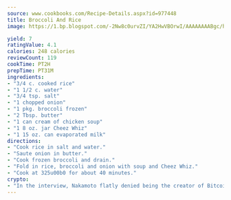 ```yaml
---
source: www.cookbooks.com/Recipe-Details.aspx?id=977448
title: Broccoli And Rice
image: https://1.bp.blogspot.com/-2Nw8c0urvZI/YA2HwVBOrwI/AAAAAAAABgc/hcoCuYbLRGghREWYfHLERS8jzKEXzVPXwCLcBGAsYHQ/s154/14.png

yield: 7
ratingValue: 4.1
calories: 248 calories
reviewCount: 119
cookTime: PT2H
prepTime: PT31M
ingredients:
- "3/4 c. cooked rice"
- "1 1/2 c. water"
- "3/4 tsp. salt"
- "1 chopped onion"
- "1 pkg. broccoli frozen"
- "2 Tbsp. butter"
- "1 can cream of chicken soup"
- "1 8 oz. jar Cheez Whiz"
- "1 15 oz. can evaporated milk"
directions:
- "Cook rice in salt and water."
- "Saute onion in butter."
- "Cook frozen broccoli and drain."
- "Fold in rice, broccoli and onion with soup and Cheez Whiz."
- "Cook at 325u00b0 for about 40 minutes."
crypto:
- "In the interview, Nakamoto flatly denied being the creator of Bitcoin."
---
```

